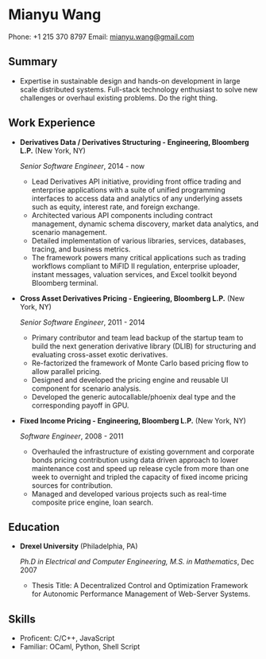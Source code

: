 Mianyu Wang 
===============

Phone: +1 215 370 8797
Email: mianyu.wang@gmail.com

Summary
---------
* Expertise in sustainable design and hands-on development in large scale distributed systems. Full-stack technology enthusiast to solve new challenges or overhaul existing problems. Do the right thing.

Work Experience
---------------

*   **Derivatives Data / Derivatives Structuring - Engineering, Bloomberg L.P.** (New York, NY)

    *Senior Software Engineer*, 2014 - now

    - Lead Derivatives API initiative, providing front office trading and enterprise applications with a suite of unified programming interfaces to access data and analytics of any underlying assets such as equity, interest rate, and foreign exchange.
    - Architected various API components including contract management, dynamic schema discovery, market data analytics, and scenario management.
    - Detailed implementation of various libraries, services, databases, tracing, and business metrics. 
    - The framework powers many critical applications such as trading workflows compliant to MiFID II regulation, enterprise uploader, instant messages, valuation services, and Excel toolkit beyond Bloomberg terminal.

*   **Cross Asset Derivatives Pricing - Engieering, Bloomberg L.P.** (New York, NY)

    *Senior Software Engineer*, 2011 - 2014

    - Primary contributor and team lead backup of the startup team to build the next generation derivative library (DLIB) for structuring and evaluating cross-asset exotic derivatives.
    - Re-factorized the framework of Monte Carlo based pricing flow to allow parallel pricing.
    - Designed and developed the pricing engine and reusable UI component for scenario analysis.
    - Developed the generic autocallable/phoenix deal type and the corresponding payoff in GPU.

*   **Fixed Income Pricing - Engineering, Bloomberg L.P.** (New York, NY)

    *Software Engineer*, 2008 - 2011

    - Overhauled the infrastructure of existing government and corporate bonds pricing contribution using data driven approach to lower maintenance cost and speed up release cycle from more than one week to overnight and tripled the capacity of fixed income pricing sources for contribution.
    - Managed and developed various projects such as real-time composite price engine, loan search.

Education
---------

*   **Drexel University** (Philadelphia, PA)

    *Ph.D in Electrical and Computer Engineering, M.S. in Mathematics*, Dec 2007

    - Thesis Title: A Decentralized Control and Optimization Framework for Autonomic Performance Management of Web-Server Systems.

Skills
------

*   Proficent: C/C++, JavaScript
*   Familiar: OCaml, Python, Shell Script
